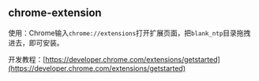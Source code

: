 ## chrome-extension

使用：Chrome输入`chrome://extensions`打开扩展页面，把`blank_ntp`目录拖拽进去，即可安装。

开发教程：[https://developer.chrome.com/extensions/getstarted](https://developer.chrome.com/extensions/getstarted)
